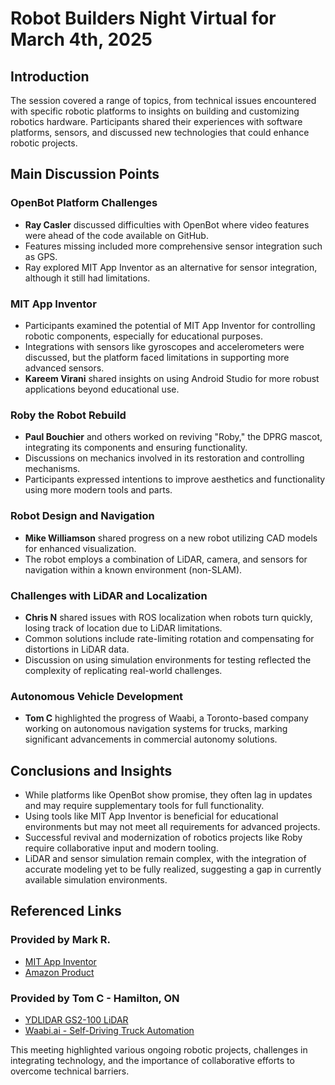 # Robot Builders Night Virtual for March 4th, 2025

## Introduction
The session covered a range of topics, from technical issues encountered with specific robotic platforms to insights on building and customizing robotics hardware. Participants shared their experiences with software platforms, sensors, and discussed new technologies that could enhance robotic projects.

## Main Discussion Points

### OpenBot Platform Challenges
- **Ray Casler** discussed difficulties with OpenBot where video features were ahead of the code available on GitHub.
- Features missing included more comprehensive sensor integration such as GPS.
- Ray explored MIT App Inventor as an alternative for sensor integration, although it still had limitations.

### MIT App Inventor
- Participants examined the potential of MIT App Inventor for controlling robotic components, especially for educational purposes.
- Integrations with sensors like gyroscopes and accelerometers were discussed, but the platform faced limitations in supporting more advanced sensors.
- **Kareem Virani** shared insights on using Android Studio for more robust applications beyond educational use.

### Roby the Robot Rebuild
- **Paul Bouchier** and others worked on reviving "Roby," the DPRG mascot, integrating its components and ensuring functionality.
- Discussions on mechanics involved in its restoration and controlling mechanisms.
- Participants expressed intentions to improve aesthetics and functionality using more modern tools and parts.

### Robot Design and Navigation
- **Mike Williamson** shared progress on a new robot utilizing CAD models for enhanced visualization.
- The robot employs a combination of LiDAR, camera, and sensors for navigation within a known environment (non-SLAM).

### Challenges with LiDAR and Localization
- **Chris N** shared issues with ROS localization when robots turn quickly, losing track of location due to LiDAR limitations.
- Common solutions include rate-limiting rotation and compensating for distortions in LiDAR data.
- Discussion on using simulation environments for testing reflected the complexity of replicating real-world challenges.

### Autonomous Vehicle Development
- **Tom C** highlighted the progress of Waabi, a Toronto-based company working on autonomous navigation systems for trucks, marking significant advancements in commercial autonomy solutions.
  
## Conclusions and Insights
- While platforms like OpenBot show promise, they often lag in updates and may require supplementary tools for full functionality.
- Using tools like MIT App Inventor is beneficial for educational environments but may not meet all requirements for advanced projects.
- Successful revival and modernization of robotics projects like Roby require collaborative input and modern tooling.
- LiDAR and sensor simulation remain complex, with the integration of accurate modeling yet to be fully realized, suggesting a gap in currently available simulation environments.

## Referenced Links
### Provided by Mark R.
- [MIT App Inventor](https://appinventor.mit.edu/)
- [Amazon Product](https://www.amazon.com/dp/B0B258RJL1)

### Provided by Tom C - Hamilton, ON
- [YDLIDAR GS2-100 LiDAR](https://ca.robotshop.com/products/ydlidar-gs2-100-lidar-30cm-w-808nm-waveband?qd=b2bd334d979f603e4a18d28f8e3bb464)
- [Waabi.ai - Self-Driving Truck Automation](https://waabi.ai/)

This meeting highlighted various ongoing robotic projects, challenges in integrating technology, and the importance of collaborative efforts to overcome technical barriers.